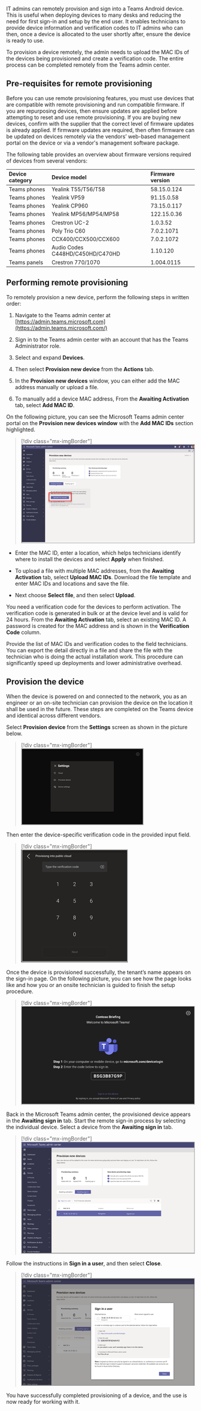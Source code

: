 IT admins can remotely provision and sign into a Teams Android device. This is useful when deploying devices to many desks and reducing the need for first sign-in and setup by the end user. It enables technicians to provide device information and verification codes to IT admins who can then, once a device is allocated to the user shortly after, ensure the device is ready to use.

To provision a device remotely, the admin needs to upload the MAC IDs of the devices being provisioned and create a verification code. The entire process can be completed remotely from the Teams admin center.

## Pre-requisites for remote provisioning

Before you can use remote provisioning features, you must use devices that are compatible with remote provisioning and run compatible firmware. If you are repurposing devices, then ensure updates are applied before attempting to reset and use remote provisioning. If you are buying new devices, confirm with the supplier that the correct level of firmware updates is already applied. If firmware updates are required, then often firmware can be updated on devices remotely via the vendors’ web-based management portal on the device or via a vendor's management software package.

The following table provides an overview about firmware versions required of devices from several vendors:

| **Device category**| **Device model**| **Firmware version**|
| :--- | :--- | :--- |
| Teams phones| Yealink T55/T56/T58| 58.15.0.124|
| Teams phones| Yealink VP59| 91.15.0.58|
| Teams phones| Yealink CP960| 73.15.0.117|
| Teams phones| Yealink MP56/MP54/MP58| 122.15.0.36|
| Teams phones| Crestron UC-2| 1.0.3.52|
| Teams phones| Poly Trio C60| 7.0.2.1071|
| Teams phones| CCX400/CCX500/CCX600| 7.0.2.1072|
| Teams phones| Audio Codes C448HD/C450HD/C470HD| 1.10.120|
| Teams panels| Crestron 770/1070| 1.004.0115|

## Performing remote provisioning

To remotely provision a new device, perform the following steps in written order:

1. Navigate to the Teams admin center at [https://admin.teams.microsoft.com](https://admin.teams.microsoft.com/)

1. Sign in to the Teams admin center with an account that has the Teams Administrator role.

1. Select and expand **Devices**.

1. Then select **Provision new device** from the **Actions** tab.

1. In the **Provision new devices** window, you can either add the MAC address manually or upload a file.

1. To manually add a device MAC address, From the **Awaiting Activation** tab, select **Add MAC ID**.

On the following picture, you can see the Microsoft Teams admin center portal on the **Provision new devices window** with the **Add MAC IDs** section highlighted.

> [!div class="mx-imgBorder"]
> ![A screenshot of the Teams Admin Center showing how to provision new Teams Phone devices remotely. The Add MAC IDs manually button is highlighted.](../media/remote-provisioning-setting.png)

- Enter the MAC ID, enter a location, which helps technicians identify where to install the devices and select **Apply** when finished.

- To upload a file with multiple MAC addresses, from the **Awaiting Activation** tab, select **Upload MAC IDs**. Download the file template and enter MAC IDs and locations and save the file.

- Next choose **Select file**, and then select **Upload**.

You need a verification code for the devices to perform activation. The verification code is generated in bulk or at the device level and is valid for 24 hours. From the **Awaiting Activation** tab, select an existing MAC ID. A password is created for the MAC address and is shown in the **Verification Code** column.

Provide the list of MAC IDs and verification codes to the field technicians. You can export the detail directly in a file and share the file with the technician who is doing the actual installation work. This procedure can significantly speed up deployments and lower administrative overhead.

## Provision the device

When the device is powered on and connected to the network, you as an engineer or an on-site technician can provision the device on the location it shall be used in the future. These steps are completed on the Teams device and identical across different vendors.

Select **Provision device** from the **Settings** screen as shown in the picture below.

> [!div class="mx-imgBorder"]
> ![The Settings UI on the Teams phone sign-in page., with the option to Provision device](../media/device-provisioning-start.png)


Then enter the device-specific verification code in the provided input field.

> [!div class="mx-imgBorder"]
> ![The Teams Phone provision new device verification page](../media/device-provisioning-verification.png)

Once the device is provisioned successfully, the tenant’s name appears on the sign-in page. On the following picture, you can see how the page looks like and how you or an onsite technician is guided to finish the setup procedure.

> [!div class="mx-imgBorder"]
> ![Tenant name on sign-in page](../media/device-provisioning-success.png)

Back in the Microsoft Teams admin center, the provisioned device appears in the **Awaiting sign in** tab. Start the remote sign-in process by selecting the individual device. Select a device from the **Awaiting sign in** tab.

> [!div class="mx-imgBorder"]
> ![The window with a list of devices ready for sign in.](../media/device-provisioning-awaiting.png)

Follow the instructions in **Sign in a user**, and then select **Close**.

> [!div class="mx-imgBorder"]
> ![the Sign in a user window for individual device](../media/device-provisioning-signin.png)

You have successfully completed provisioning of a device, and the use is now ready for working with it.

